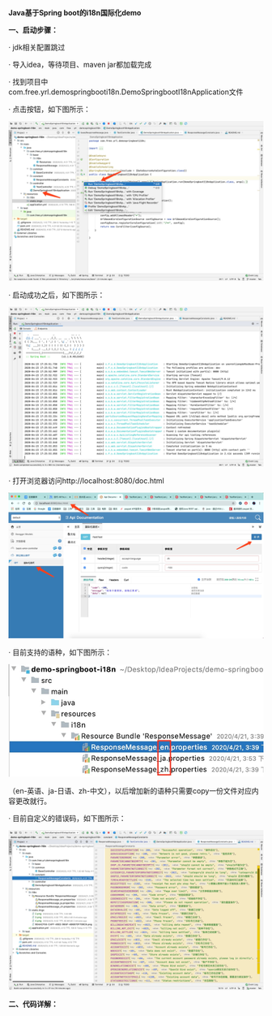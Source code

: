 **Java基于Spring boot的i18n国际化demo**

**一、启动步骤：**

· jdk相关配置跳过

· 导入idea，等待项目、maven jar都加载完成

· 找到项目中com.free.yrl.demospringbooti18n.DemoSpringbootI18nApplication文件

· 点击按钮，如下图所示：

![Image text](https://github.com/YaoRenLiang/demo-springboot-i18n/blob/master/src/main/resources/static/imgs/1.jpg)

· 启动成功之后，如下图所示：

![Image text](https://github.com/YaoRenLiang/demo-springboot-i18n/blob/master/src/main/resources/static/imgs/2.png)

· 打开浏览器访问http://localhost:8080/doc.html

![Image text](https://github.com/YaoRenLiang/demo-springboot-i18n/blob/master/src/main/resources/static/imgs/3.png)

· 目前支持的语种，如下图所示：

![Image text](https://github.com/YaoRenLiang/demo-springboot-i18n/blob/master/src/main/resources/static/imgs/4.png)

（en-英语、ja-日语、zh-中文），以后增加新的语种只需要copy一份文件对应内容更改就行。

· 目前自定义的错误码，如下图所示：

![Image text](https://github.com/YaoRenLiang/demo-springboot-i18n/blob/master/src/main/resources/static/imgs/5.png)


**二、代码详解：**